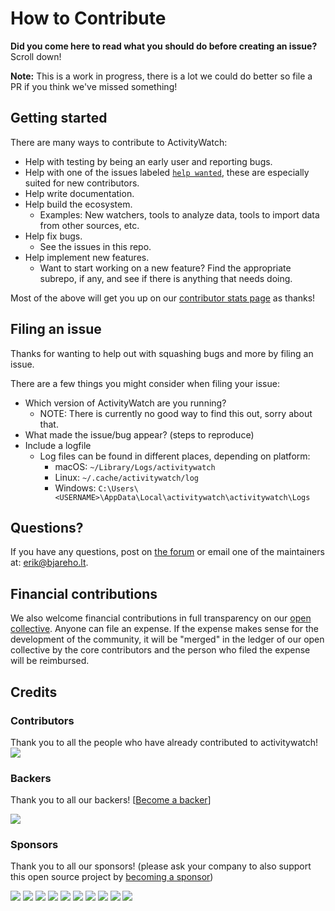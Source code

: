 How to Contribute
=================

**Did you come here to read what you should do before creating an issue?** Scroll down!

**Note:** This is a work in progress, there is a lot we could do better so file a PR if you think we've missed something!


## Getting started

There are many ways to contribute to ActivityWatch:

 - Help with testing by being an early user and reporting bugs.
 - Help with one of the issues labeled [`help wanted`](https://github.com/ActivityWatch/activitywatch/issues?q=is%3Aissue+is%3Aopen+label%3A%22help+wanted%22), these are especially suited for new contributors.
 - Help write documentation.
 - Help build the ecosystem.
   - Examples: New watchers, tools to analyze data, tools to import data from other sources, etc.
 - Help fix bugs.
   - See the issues in this repo.
 - Help implement new features.
   - Want to start working on a new feature? Find the appropriate subrepo, if any, and see if there is anything that needs doing.

Most of the above will get you up on our [contributor stats page](http://activitywatch.net/contributors/) as thanks!


## Filing an issue

Thanks for wanting to help out with squashing bugs and more by filing an issue.

There are a few things you might consider when filing your issue:

 - Which version of ActivityWatch are you running? 
   - NOTE: There is currently no good way to find this out, sorry about that.
 - What made the issue/bug appear? (steps to reproduce)
 - Include a logfile
   - Log files can be found in different places, depending on platform:
     - macOS: `~/Library/Logs/activitywatch`
     - Linux: `~/.cache/activitywatch/log`
     - Windows: `C:\Users\<USERNAME>\AppData\Local\activitywatch\activitywatch\Logs`


## Questions?

If you have any questions, post on [the forum](https://forum.activitywatch.net/) or email one of the maintainers at: [erik@bjareho.lt](mailto:erik@bjareho.lt).


## Financial contributions

We also welcome financial contributions in full transparency on our [open collective](https://opencollective.com/activitywatch).
Anyone can file an expense. If the expense makes sense for the development of the community, it will be "merged" in the ledger of our open collective by the core contributors and the person who filed the expense will be reimbursed.


## Credits


### Contributors

Thank you to all the people who have already contributed to activitywatch!
<a href="graphs/contributors"><img src="https://opencollective.com/activitywatch/contributors.svg?width=890" /></a>


### Backers

Thank you to all our backers! [[Become a backer](https://opencollective.com/activitywatch#backer)]

<a href="https://opencollective.com/activitywatch#backers" target="_blank"><img src="https://opencollective.com/activitywatch/backers.svg?width=890"></a>


### Sponsors

Thank you to all our sponsors! (please ask your company to also support this open source project by [becoming a sponsor](https://opencollective.com/activitywatch#sponsor))

<a href="https://opencollective.com/activitywatch/sponsor/0/website" target="_blank"><img src="https://opencollective.com/activitywatch/sponsor/0/avatar.svg"></a>
<a href="https://opencollective.com/activitywatch/sponsor/1/website" target="_blank"><img src="https://opencollective.com/activitywatch/sponsor/1/avatar.svg"></a>
<a href="https://opencollective.com/activitywatch/sponsor/2/website" target="_blank"><img src="https://opencollective.com/activitywatch/sponsor/2/avatar.svg"></a>
<a href="https://opencollective.com/activitywatch/sponsor/3/website" target="_blank"><img src="https://opencollective.com/activitywatch/sponsor/3/avatar.svg"></a>
<a href="https://opencollective.com/activitywatch/sponsor/4/website" target="_blank"><img src="https://opencollective.com/activitywatch/sponsor/4/avatar.svg"></a>
<a href="https://opencollective.com/activitywatch/sponsor/5/website" target="_blank"><img src="https://opencollective.com/activitywatch/sponsor/5/avatar.svg"></a>
<a href="https://opencollective.com/activitywatch/sponsor/6/website" target="_blank"><img src="https://opencollective.com/activitywatch/sponsor/6/avatar.svg"></a>
<a href="https://opencollective.com/activitywatch/sponsor/7/website" target="_blank"><img src="https://opencollective.com/activitywatch/sponsor/7/avatar.svg"></a>
<a href="https://opencollective.com/activitywatch/sponsor/8/website" target="_blank"><img src="https://opencollective.com/activitywatch/sponsor/8/avatar.svg"></a>
<a href="https://opencollective.com/activitywatch/sponsor/9/website" target="_blank"><img src="https://opencollective.com/activitywatch/sponsor/9/avatar.svg"></a>